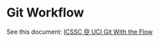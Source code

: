 # Git Workflow

See this document: [ICSSC @ UCI Git With the Flow](https://www.notion.so/Git-With-The-Flow-1c62521d9fb747a1ae9ce0f4ecf6bcdb)
